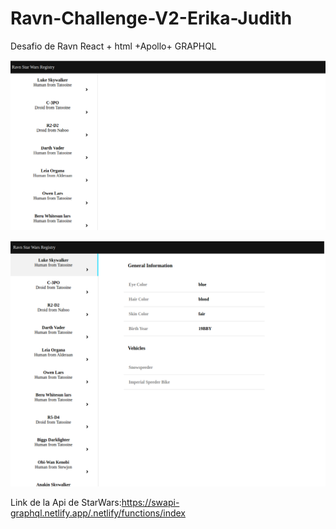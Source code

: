 # Ravn-Challenge-V2-Erika-Judith
Desafio de Ravn
React + html +Apollo+ GRAPHQL

![alt text](Imagenes/Iniciando.png)


![alt text](Imagenes/primermovimiento.png)

Link de la Api de StarWars:https://swapi-graphql.netlify.app/.netlify/functions/index
